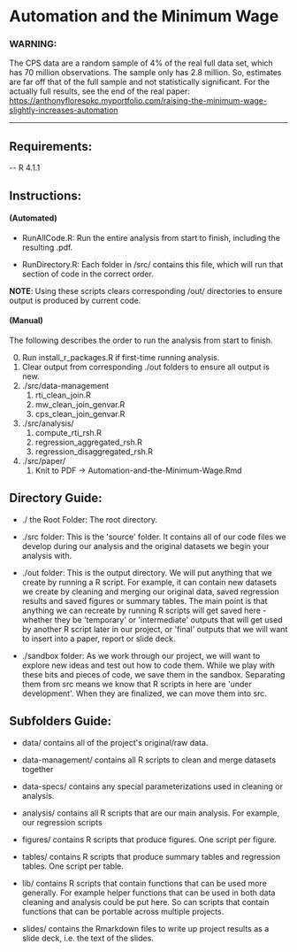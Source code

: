 # Automation and the Minimum Wage

### **WARNING**:

The CPS data are a random sample of 4% of the real full data set, which
has 70 million observations. The sample only has 2.8 million. So,
estimates are far off that of the full sample and not statistically
significant. For the actually full results, see the end of the real
paper:
<https://anthonyfloresokc.myportfolio.com/raising-the-minimum-wage-slightly-increases-automation>

------------------------------------------------------------------------

## Requirements:

-- R 4.1.1

## Instructions:

#### (Automated)

-   RunAllCode.R: Run the entire analysis from start to finish,
    including the resulting .pdf. 
    
-   RunDirectory.R: Each folder in /src/ contains this file, which will
    run that section of code in the correct order.
    
**NOTE**: Using these scripts clears corresponding /out/ directories to ensure output is
produced by current code.


#### (Manual)

The following describes the order to run the analysis from start to
finish.

0) Run install_r_packages.R if first-time running analysis.
1) Clear output from corresponding ./out folders to ensure all output is new.
2) ./src/data-management
    1. rti_clean_join.R
    2. mw_clean_join_genvar.R
    3. cps_clean_join_genvar.R
3) ./src/analysis/
    1. compute_rti_rsh.R
    2. regression_aggregated_rsh.R
    3. regression_disaggregated_rsh.R
4) ./src/paper/
    1. Knit to PDF -> Automation-and-the-Minimum-Wage.Rmd

## Directory Guide:

-   ./ the Root Folder: The root directory.

-   ./src folder: This is the 'source' folder. It contains all of our
    code files we develop during our analysis and the original
    datasets we begin your analysis with.

-   ./out folder: This is the output directory. We will put anything
    that we create by running a R script. For example, it can contain
    new datasets we create by cleaning and merging our original data,
    saved regression results and saved figures or summary tables. The
    main point is that anything we can recreate by running R scripts
    will get saved here - whether they be 'temporary' or 'intermediate'
    outputs that will get used by another R script later in our project,
    or 'final' outputs that we will want to insert into a paper, report
    or slide deck.

-   ./sandbox folder: As we work through our project, we will want to
    explore new ideas and test out how to code them. While we play with
    these bits and pieces of code, we save them in the sandbox.
    Separating them from src means we know that R scripts in here are
    'under development'. When they are finalized, we can move them into
    src.

## Subfolders Guide:

-   data/ contains all of the project's original/raw data.

-   data-management/ contains all R scripts to clean and merge datasets
    together

-   data-specs/ contains any special parameterizations used in cleaning
    or analysis.

-   analysis/ contains all R scripts that are our main analysis. For
    example, our regression scripts

-   figures/ contains R scripts that produce figures. One script per
    figure.

-   tables/ contains R scripts that produce summary tables and
    regression tables. One script per table.
    
-   lib/ contains R scripts that contain functions that can be used more
    generally. For example helper functions that can be used in both
    data cleaning and analysis could be put here. So can scripts that
    contain functions that can be portable across multiple projects.

-   slides/ contains the Rmarkdown files to write up project results as
    a slide deck, i.e. the text of the slides.